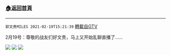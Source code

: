 ﻿###  [:house:返回首頁](https://github.com/ourhimalayas/txt)
---

`郭文贵MILES 2021-02-19T15:21:39` [轉載自GTV](https://gtv.org/web/#/UserInfo/5e596957357cc612d35a8044)

 2月19号：尊敬的战友们好文贵，马上又开始乱聊直播了……

![](https://filegroup.gtv.org/cdn-cgi/image/width=600/https://filegroup.gtv.org/group6/web/20210219/15/21/0/1f245fbb42e4c5290ebafab8a5b3331b.jpg)
![](https://filegroup.gtv.org/cdn-cgi/image/width=600/https://filegroup.gtv.org/group6/web/20210219/15/21/0/f3f98fcff1de228fd2b5fb25ca88ec11.jpg)
![](https://filegroup.gtv.org/cdn-cgi/image/width=600/https://filegroup.gtv.org/group6/web/20210219/15/21/0/89202144ee9bb7f287ab281ee375f1a1.jpg)
